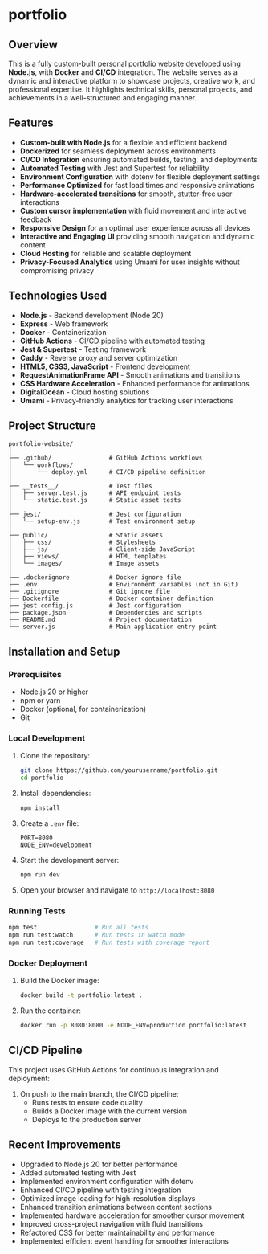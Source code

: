 # portfolio

## Overview
This is a fully custom-built personal portfolio website developed using **Node.js**, with **Docker** and **CI/CD** integration. The website serves as a dynamic and interactive platform to showcase projects, creative work, and professional expertise. It highlights technical skills, personal projects, and achievements in a well-structured and engaging manner.

## Features
- **Custom-built with Node.js** for a flexible and efficient backend
- **Dockerized** for seamless deployment across environments
- **CI/CD Integration** ensuring automated builds, testing, and deployments
- **Automated Testing** with Jest and Supertest for reliability
- **Environment Configuration** with dotenv for flexible deployment settings
- **Performance Optimized** for fast load times and responsive animations
- **Hardware-accelerated transitions** for smooth, stutter-free user interactions
- **Custom cursor implementation** with fluid movement and interactive feedback
- **Responsive Design** for an optimal user experience across all devices
- **Interactive and Engaging UI** providing smooth navigation and dynamic content
- **Cloud Hosting** for reliable and scalable deployment
- **Privacy-Focused Analytics** using Umami for user insights without compromising privacy

## Technologies Used
- **Node.js** - Backend development (Node 20)
- **Express** - Web framework
- **Docker** - Containerization
- **GitHub Actions** - CI/CD pipeline with automated testing
- **Jest & Supertest** - Testing framework
- **Caddy** - Reverse proxy and server optimization
- **HTML5, CSS3, JavaScript** - Frontend development
- **RequestAnimationFrame API** - Smooth animations and transitions
- **CSS Hardware Acceleration** - Enhanced performance for animations
- **DigitalOcean** - Cloud hosting solutions
- **Umami** - Privacy-friendly analytics for tracking user interactions

## Project Structure
```
portfolio-website/
│
├── .github/                # GitHub Actions workflows
│   └── workflows/
│       └── deploy.yml      # CI/CD pipeline definition
│
├── __tests__/              # Test files
│   ├── server.test.js      # API endpoint tests
│   └── static.test.js      # Static asset tests
│
├── jest/                   # Jest configuration
│   └── setup-env.js        # Test environment setup
│
├── public/                 # Static assets
│   ├── css/                # Stylesheets
│   ├── js/                 # Client-side JavaScript
│   ├── views/              # HTML templates
│   └── images/             # Image assets
│
├── .dockerignore           # Docker ignore file
├── .env                    # Environment variables (not in Git)
├── .gitignore              # Git ignore file
├── Dockerfile              # Docker container definition
├── jest.config.js          # Jest configuration
├── package.json            # Dependencies and scripts
├── README.md               # Project documentation
└── server.js               # Main application entry point
```

## Installation and Setup

### Prerequisites
- Node.js 20 or higher
- npm or yarn
- Docker (optional, for containerization)
- Git

### Local Development
1. Clone the repository:
   ```bash
   git clone https://github.com/yourusername/portfolio.git
   cd portfolio
   ```

2. Install dependencies:
   ```bash
   npm install
   ```

3. Create a `.env` file:
   ```
   PORT=8080
   NODE_ENV=development
   ```

4. Start the development server:
   ```bash
   npm run dev
   ```

5. Open your browser and navigate to `http://localhost:8080`

### Running Tests
```bash
npm test                # Run all tests
npm run test:watch      # Run tests in watch mode
npm run test:coverage   # Run tests with coverage report
```

### Docker Deployment
1. Build the Docker image:
   ```bash
   docker build -t portfolio:latest .
   ```

2. Run the container:
   ```bash
   docker run -p 8080:8080 -e NODE_ENV=production portfolio:latest
   ```

## CI/CD Pipeline
This project uses GitHub Actions for continuous integration and deployment:

1. On push to the main branch, the CI/CD pipeline:
   - Runs tests to ensure code quality
   - Builds a Docker image with the current version
   - Deploys to the production server

## Recent Improvements
- Upgraded to Node.js 20 for better performance
- Added automated testing with Jest
- Implemented environment configuration with dotenv
- Enhanced CI/CD pipeline with testing integration
- Optimized image loading for high-resolution displays
- Enhanced transition animations between content sections
- Implemented hardware acceleration for smoother cursor movement
- Improved cross-project navigation with fluid transitions
- Refactored CSS for better maintainability and performance
- Implemented efficient event handling for smoother interactions
